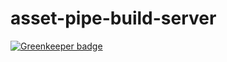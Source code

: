 # asset-pipe-build-server

[![Greenkeeper badge](https://badges.greenkeeper.io/asset-pipe/asset-pipe-build-server.svg)](https://greenkeeper.io/)